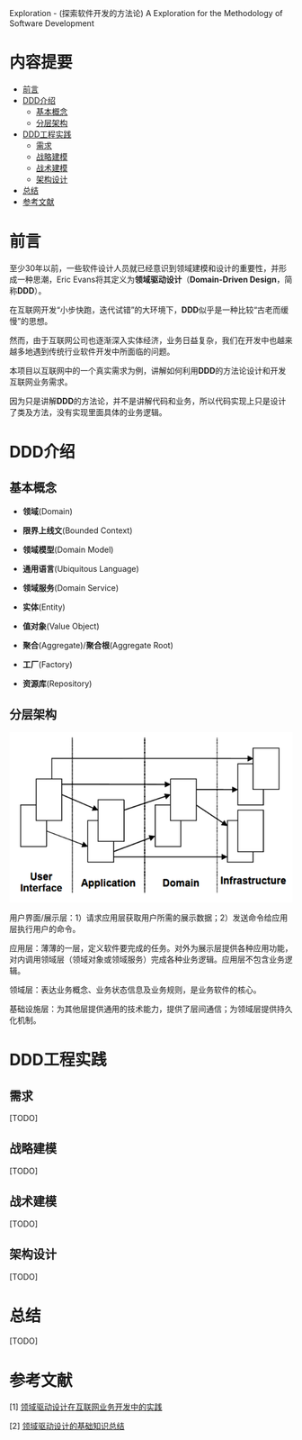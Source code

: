 Exploration - (探索软件开发的方法论) A Exploration for the Methodology of Software Development  

内容提要
=======
* [前言](#前言)
* [DDD介绍](#DDD介绍)
    * [基本概念](#基本概念)
    * [分层架构](#分层架构)
* [DDD工程实践](#DDD工程实践)
    * [需求](#需求)
    * [战略建模](#战略建模)
    * [战术建模](#战术建模)
    * [架构设计](#架构设计)
* [总结](#总结)    
* [参考文献](#参考文献)
 
前言
===

至少30年以前，一些软件设计人员就已经意识到领域建模和设计的重要性，并形成一种思潮，Eric Evans将其定义为**领域驱动设计**（**Domain-Driven Design**，简称**DDD**）。

在互联网开发“小步快跑，迭代试错”的大环境下，**DDD**似乎是一种比较“古老而缓慢”的思想。

然而，由于互联网公司也逐渐深入实体经济，业务日益复杂，我们在开发中也越来越多地遇到传统行业软件开发中所面临的问题。

本项目以互联网中的一个真实需求为例，讲解如何利用**DDD**的方法论设计和开发互联网业务需求。

因为只是讲解**DDD**的方法论，并不是讲解代码和业务，所以代码实现上只是设计了类及方法，没有实现里面具体的业务逻辑。

DDD介绍
======

基本概念
------
- **领域**(Domain)

- **限界上线文**(Bounded Context)

- **领域模型**(Domain Model)

- **通用语言**(Ubiquitous Language)

- **领域服务**(Domain Service)

- **实体**(Entity)

- **值对象**(Value Object)

- **聚合**(Aggregate)/**聚合根**(Aggregate Root)

- **工厂**(Factory)

- **资源库**(Repository)

分层架构
-------
![ddd-layer](assets/ddd-layer.png)

用户界面/展示层：1）请求应用层获取用户所需的展示数据；2）发送命令给应用层执行用户的命令。

应用层：薄薄的一层，定义软件要完成的任务。对外为展示层提供各种应用功能，对内调用领域层（领域对象或领域服务）完成各种业务逻辑。应用层不包含业务逻辑。

领域层：表达业务概念、业务状态信息及业务规则，是业务软件的核心。

基础设施层：为其他层提供通用的技术能力，提供了层间通信；为领域层提供持久化机制。

DDD工程实践
=========

需求
---

[TODO]

战略建模
----

[TODO]

战术建模
----

[TODO]

架构设计
------

[TODO]

总结
===

[TODO]

参考文献
=======

[1] [领域驱动设计在互联网业务开发中的实践](https://zhuanlan.zhihu.com/p/32459776)

[2] [领域驱动设计的基础知识总结](https://www.cnblogs.com/butterfly100/p/7827870.html)




